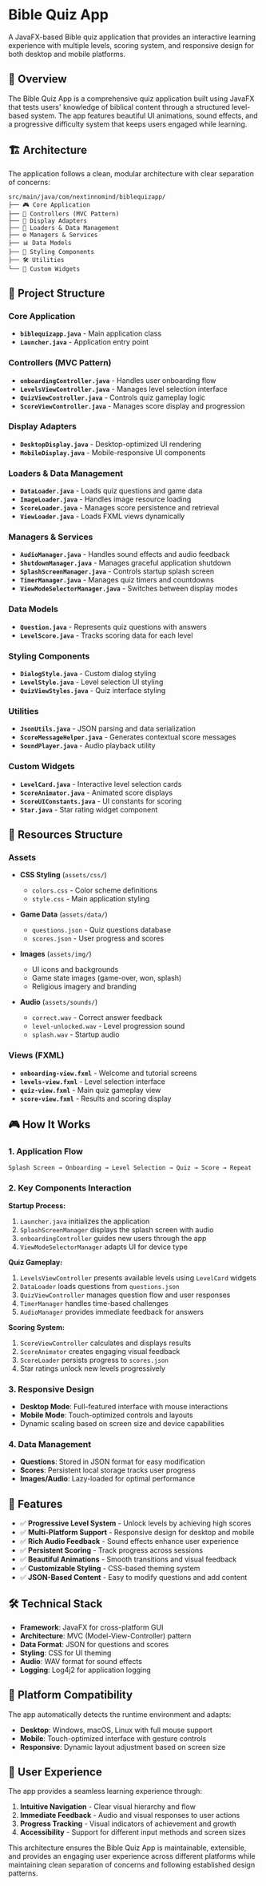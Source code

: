 
# Bible Quiz App

A JavaFX-based Bible quiz application that provides an interactive learning experience with multiple levels, scoring system, and responsive design for both desktop and mobile platforms.

## 🎯 Overview

The Bible Quiz App is a comprehensive quiz application built using JavaFX that tests users' knowledge of biblical content through a structured level-based system. The app features beautiful UI animations, sound effects, and a progressive difficulty system that keeps users engaged while learning.

## 🏗️ Architecture

The application follows a clean, modular architecture with clear separation of concerns:

```
src/main/java/com/nextinnomind/biblequizapp/
├── 🎮 Core Application
├── 🎯 Controllers (MVC Pattern)
├── 📱 Display Adapters
├── 🚀 Loaders & Data Management
├── ⚙️ Managers & Services
├── 📊 Data Models
├── 🎨 Styling Components
├── 🛠️ Utilities
└── 🧩 Custom Widgets
```

## 📂 Project Structure

### Core Application
- **`biblequizapp.java`** - Main application class
- **`Launcher.java`** - Application entry point

### Controllers (MVC Pattern)
- **`onboardingController.java`** - Handles user onboarding flow
- **`LevelsViewController.java`** - Manages level selection interface
- **`QuizViewController.java`** - Controls quiz gameplay logic
- **`ScoreViewController.java`** - Manages score display and progression

### Display Adapters
- **`DesktopDisplay.java`** - Desktop-optimized UI rendering
- **`MobileDisplay.java`** - Mobile-responsive UI components

### Loaders & Data Management
- **`DataLoader.java`** - Loads quiz questions and game data
- **`ImageLoader.java`** - Handles image resource loading
- **`ScoreLoader.java`** - Manages score persistence and retrieval
- **`ViewLoader.java`** - Loads FXML views dynamically

### Managers & Services
- **`AudioManager.java`** - Handles sound effects and audio feedback
- **`ShutdownManager.java`** - Manages graceful application shutdown
- **`SplashScreenManager.java`** - Controls startup splash screen
- **`TimerManager.java`** - Manages quiz timers and countdowns
- **`ViewModeSelectorManager.java`** - Switches between display modes

### Data Models
- **`Question.java`** - Represents quiz questions with answers
- **`LevelScore.java`** - Tracks scoring data for each level

### Styling Components
- **`DialogStyle.java`** - Custom dialog styling
- **`LevelStyle.java`** - Level selection UI styling
- **`QuizViewStyles.java`** - Quiz interface styling

### Utilities
- **`JsonUtils.java`** - JSON parsing and data serialization
- **`ScoreMessageHelper.java`** - Generates contextual score messages
- **`SoundPlayer.java`** - Audio playback utility

### Custom Widgets
- **`LevelCard.java`** - Interactive level selection cards
- **`ScoreAnimator.java`** - Animated score displays
- **`ScoreUIConstants.java`** - UI constants for scoring
- **`Star.java`** - Star rating widget component

## 📁 Resources Structure

### Assets
- **CSS Styling** (`assets/css/`)
    - `colors.css` - Color scheme definitions
    - `style.css` - Main application styling

- **Game Data** (`assets/data/`)
    - `questions.json` - Quiz questions database
    - `scores.json` - User progress and scores

- **Images** (`assets/img/`)
    - UI icons and backgrounds
    - Game state images (game-over, won, splash)
    - Religious imagery and branding

- **Audio** (`assets/sounds/`)
    - `correct.wav` - Correct answer feedback
    - `level-unlocked.wav` - Level progression sound
    - `splash.wav` - Startup audio

### Views (FXML)
- **`onboarding-view.fxml`** - Welcome and tutorial screens
- **`levels-view.fxml`** - Level selection interface
- **`quiz-view.fxml`** - Main quiz gameplay view
- **`score-view.fxml`** - Results and scoring display

## 🎮 How It Works

### 1. Application Flow
```
Splash Screen → Onboarding → Level Selection → Quiz → Score → Repeat
```

### 2. Key Components Interaction

**Startup Process:**
1. `Launcher.java` initializes the application
2. `SplashScreenManager` displays the splash screen with audio
3. `onboardingController` guides new users through the app
4. `ViewModeSelectorManager` adapts UI for device type

**Quiz Gameplay:**
1. `LevelsViewController` presents available levels using `LevelCard` widgets
2. `DataLoader` loads questions from `questions.json`
3. `QuizViewController` manages question flow and user responses
4. `TimerManager` handles time-based challenges
5. `AudioManager` provides immediate feedback for answers

**Scoring System:**
1. `ScoreViewController` calculates and displays results
2. `ScoreAnimator` creates engaging visual feedback
3. `ScoreLoader` persists progress to `scores.json`
4. Star ratings unlock new levels progressively

### 3. Responsive Design
- **Desktop Mode**: Full-featured interface with mouse interactions
- **Mobile Mode**: Touch-optimized controls and layouts
- Dynamic scaling based on screen size and device capabilities

### 4. Data Management
- **Questions**: Stored in JSON format for easy modification
- **Scores**: Persistent local storage tracks user progress
- **Images/Audio**: Lazy-loaded for optimal performance

## 🚀 Features

- ✅ **Progressive Level System** - Unlock levels by achieving high scores
- ✅ **Multi-Platform Support** - Responsive design for desktop and mobile
- ✅ **Rich Audio Feedback** - Sound effects enhance user experience
- ✅ **Persistent Scoring** - Track progress across sessions
- ✅ **Beautiful Animations** - Smooth transitions and visual feedback
- ✅ **Customizable Styling** - CSS-based theming system
- ✅ **JSON-Based Content** - Easy to modify questions and add content

## 🛠️ Technical Stack

- **Framework**: JavaFX for cross-platform GUI
- **Architecture**: MVC (Model-View-Controller) pattern
- **Data Format**: JSON for questions and scores
- **Styling**: CSS for UI theming
- **Audio**: WAV format for sound effects
- **Logging**: Log4j2 for application logging

## 📱 Platform Compatibility

The app automatically detects the runtime environment and adapts:
- **Desktop**: Windows, macOS, Linux with full mouse support
- **Mobile**: Touch-optimized interface with gesture controls
- **Responsive**: Dynamic layout adjustment based on screen size

## 🎯 User Experience

The app provides a seamless learning experience through:
1. **Intuitive Navigation** - Clear visual hierarchy and flow
2. **Immediate Feedback** - Audio and visual responses to user actions
3. **Progress Tracking** - Visual indicators of achievement and growth
4. **Accessibility** - Support for different input methods and screen sizes

This architecture ensures the Bible Quiz App is maintainable, extensible, and provides an engaging user experience across different platforms while maintaining clean separation of concerns and following established design patterns.